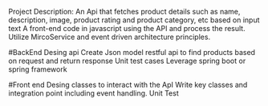 Project Description:
An Api that fetches product details such as name, description, image, product rating and product category, etc based on input text
A front-end code in javascript using the API and process the result. 
Utilize MircoService and event driven architecture principles.

#BackEnd Desing api
Create Json model
restful api to find products based on request and return response
Unit test cases
Leverage spring boot or spring framework

#Front end
Desing classes to interact with the ApI Write key classes and integration point including event handling.
Unit Test